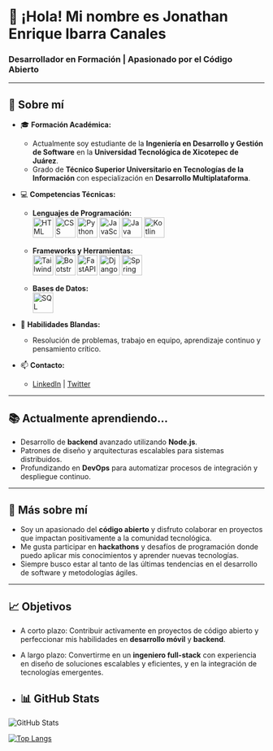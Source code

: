 # 👋 ¡Hola! Mi nombre es Jonathan Enrique Ibarra Canales

### Desarrollador en Formación | Apasionado por el Código Abierto

---

## 🚀 Sobre mí

- 🎓 **Formación Académica:**
  - Actualmente soy estudiante de la **Ingeniería en Desarrollo y Gestión de Software** en la **Universidad Tecnológica de Xicotepec de Juárez**.
  - Grado de **Técnico Superior Universitario en Tecnologías de la Información** con especialización en **Desarrollo Multiplataforma**.

- 💻 **Competencias Técnicas:**
  - **Lenguajes de Programación:**
    <br>
    <img src="https://upload.wikimedia.org/wikipedia/commons/6/61/HTML5_logo_and_wordmark.svg" alt="HTML logo" width="40"/>
    <img src="https://upload.wikimedia.org/wikipedia/commons/d/d5/CSS3_logo_and_wordmark.svg" alt="CSS logo" width="40"/>
    <img src="https://upload.wikimedia.org/wikipedia/commons/c/c3/Python-logo-notext.svg" alt="Python logo" width="40"/>
    <img src="https://upload.wikimedia.org/wikipedia/commons/6/6a/JavaScript-logo.png" alt="JavaScript logo" width="40"/>
    <img src="https://upload.wikimedia.org/wikipedia/en/3/30/Java_programming_language_logo.svg" alt="Java logo" width="40"/>
    <img src="https://upload.wikimedia.org/wikipedia/commons/7/74/Kotlin_Icon.png" alt="Kotlin logo" width="40"/>

  - **Frameworks y Herramientas:**
    <br>
    <img src="https://upload.wikimedia.org/wikipedia/commons/d/d5/Tailwind_CSS_Logo.svg" alt="Tailwind CSS logo" width="40"/>
    <img src="https://upload.wikimedia.org/wikipedia/commons/b/b2/Bootstrap_logo.svg" alt="Bootstrap logo" width="40"/>
    <img src="https://upload.wikimedia.org/wikipedia/commons/1/1d/FastAPI_logo.svg" alt="FastAPI logo" width="40"/>
    <img src="https://upload.wikimedia.org/wikipedia/commons/7/75/Django_logo.svg" alt="Django logo" width="40"/>
    <img src="https://upload.wikimedia.org/wikipedia/commons/4/44/Spring_Framework_Logo_2018.svg" alt="Spring Boot logo" width="40"/>

  - **Bases de Datos:**
    <br>
    <img src="https://upload.wikimedia.org/wikipedia/commons/8/87/Sql_data_base_with_logo.png" alt="SQL logo" width="40"/>

- 🌱 **Habilidades Blandas:**
  - Resolución de problemas, trabajo en equipo, aprendizaje continuo y pensamiento crítico.

- 📫 **Contacto:**
  - [LinkedIn](https://www.linkedin.com) | [Twitter](https://www.twitter.com)

---


## 📚 Actualmente aprendiendo...

- Desarrollo de **backend** avanzado utilizando **Node.js**.
- Patrones de diseño y arquitecturas escalables para sistemas distribuidos.
- Profundizando en **DevOps** para automatizar procesos de integración y despliegue continuo.

---

## 🌟 Más sobre mí

- Soy un apasionado del **código abierto** y disfruto colaborar en proyectos que impactan positivamente a la comunidad tecnológica.
- Me gusta participar en **hackathons** y desafíos de programación donde puedo aplicar mis conocimientos y aprender nuevas tecnologías.
- Siempre busco estar al tanto de las últimas tendencias en el desarrollo de software y metodologías ágiles.

---

## 📈 Objetivos

- A corto plazo: Contribuir activamente en proyectos de código abierto y perfeccionar mis habilidades en **desarrollo móvil** y **backend**.
- A largo plazo: Convertirme en un **ingeniero full-stack** con experiencia en diseño de soluciones escalables y eficientes, y en la integración de tecnologías emergentes.

- ## 📊 GitHub Stats

![GitHub Stats](https://github-readme-stats.vercel.app/api?username=JonathanIbarraCanales&show_icons=true&theme=dark&count_private=true)

[![Top Langs](https://github-readme-stats.vercel.app/api/top-langs/?username=JonathanIbarraCanales&layout=compact&theme=dark)](https://github.com/anuraghazra/github-readme-stats)


